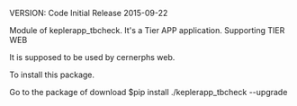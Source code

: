 VERSION:  Code Initial Release    2015-09-22

Module of keplerapp_tbcheck. It's a Tier APP application. Supporting TIER WEB


It is supposed to be used by cernerphs web.


To install this package.

Go to the package of download
$pip install ./keplerapp_tbcheck --upgrade
